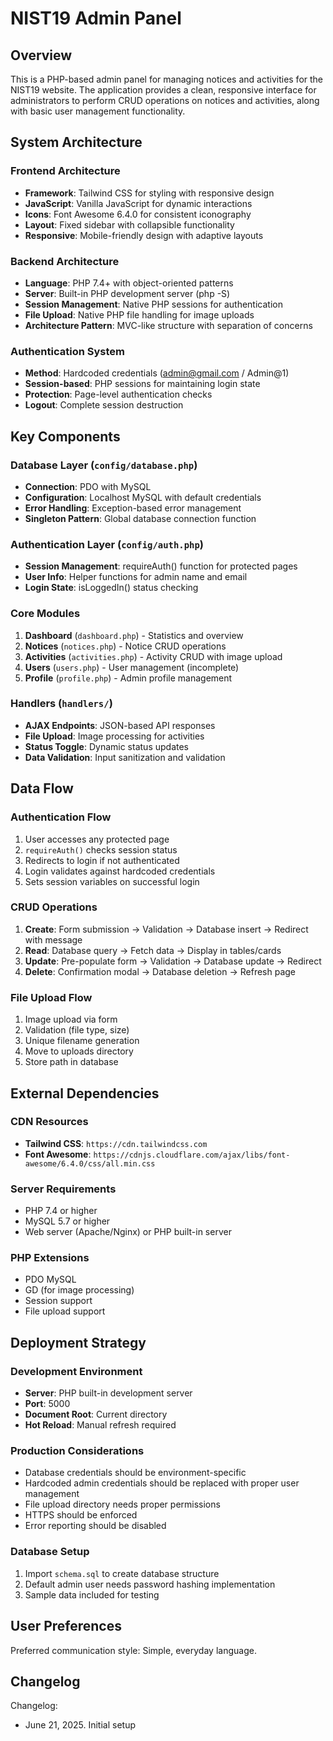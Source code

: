 # NIST19 Admin Panel

## Overview

This is a PHP-based admin panel for managing notices and activities for the NIST19 website. The application provides a clean, responsive interface for administrators to perform CRUD operations on notices and activities, along with basic user management functionality.

## System Architecture

### Frontend Architecture
- **Framework**: Tailwind CSS for styling with responsive design
- **JavaScript**: Vanilla JavaScript for dynamic interactions
- **Icons**: Font Awesome 6.4.0 for consistent iconography
- **Layout**: Fixed sidebar with collapsible functionality
- **Responsive**: Mobile-friendly design with adaptive layouts

### Backend Architecture
- **Language**: PHP 7.4+ with object-oriented patterns
- **Server**: Built-in PHP development server (php -S)
- **Session Management**: Native PHP sessions for authentication
- **File Upload**: Native PHP file handling for image uploads
- **Architecture Pattern**: MVC-like structure with separation of concerns

### Authentication System
- **Method**: Hardcoded credentials (admin@gmail.com / Admin@1)
- **Session-based**: PHP sessions for maintaining login state
- **Protection**: Page-level authentication checks
- **Logout**: Complete session destruction

## Key Components

### Database Layer (`config/database.php`)
- **Connection**: PDO with MySQL
- **Configuration**: Localhost MySQL with default credentials
- **Error Handling**: Exception-based error management
- **Singleton Pattern**: Global database connection function

### Authentication Layer (`config/auth.php`)
- **Session Management**: requireAuth() function for protected pages
- **User Info**: Helper functions for admin name and email
- **Login State**: isLoggedIn() status checking

### Core Modules
1. **Dashboard** (`dashboard.php`) - Statistics and overview
2. **Notices** (`notices.php`) - Notice CRUD operations
3. **Activities** (`activities.php`) - Activity CRUD with image upload
4. **Users** (`users.php`) - User management (incomplete)
5. **Profile** (`profile.php`) - Admin profile management

### Handlers (`handlers/`)
- **AJAX Endpoints**: JSON-based API responses
- **File Upload**: Image processing for activities
- **Status Toggle**: Dynamic status updates
- **Data Validation**: Input sanitization and validation

## Data Flow

### Authentication Flow
1. User accesses any protected page
2. `requireAuth()` checks session status
3. Redirects to login if not authenticated
4. Login validates against hardcoded credentials
5. Sets session variables on successful login

### CRUD Operations
1. **Create**: Form submission → Validation → Database insert → Redirect with message
2. **Read**: Database query → Fetch data → Display in tables/cards
3. **Update**: Pre-populate form → Validation → Database update → Redirect
4. **Delete**: Confirmation modal → Database deletion → Refresh page

### File Upload Flow
1. Image upload via form
2. Validation (file type, size)
3. Unique filename generation
4. Move to uploads directory
5. Store path in database

## External Dependencies

### CDN Resources
- **Tailwind CSS**: `https://cdn.tailwindcss.com`
- **Font Awesome**: `https://cdnjs.cloudflare.com/ajax/libs/font-awesome/6.4.0/css/all.min.css`

### Server Requirements
- PHP 7.4 or higher
- MySQL 5.7 or higher
- Web server (Apache/Nginx) or PHP built-in server

### PHP Extensions
- PDO MySQL
- GD (for image processing)
- Session support
- File upload support

## Deployment Strategy

### Development Environment
- **Server**: PHP built-in development server
- **Port**: 5000
- **Document Root**: Current directory
- **Hot Reload**: Manual refresh required

### Production Considerations
- Database credentials should be environment-specific
- Hardcoded admin credentials should be replaced with proper user management
- File upload directory needs proper permissions
- HTTPS should be enforced
- Error reporting should be disabled

### Database Setup
1. Import `schema.sql` to create database structure
2. Default admin user needs password hashing implementation
3. Sample data included for testing

## User Preferences

Preferred communication style: Simple, everyday language.

## Changelog

Changelog:
- June 21, 2025. Initial setup